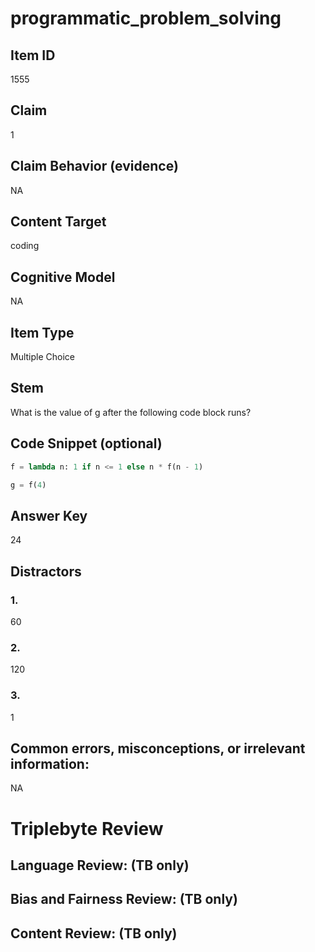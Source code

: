 # programmatic_problem_solving

## Item ID
1555

## Claim
1

## Claim Behavior (evidence)
NA

## Content Target
coding

## Cognitive Model
NA

## Item Type
Multiple Choice

## Stem
What is the value of g after the following code block runs?

## Code Snippet (optional)
```python
f = lambda n: 1 if n <= 1 else n * f(n - 1)

g = f(4)
```

## Answer Key
24

## Distractors

### 1.
60

### 2.
120

### 3.
1

## Common errors, misconceptions, or irrelevant information:
NA

# Triplebyte Review


## Language Review: (TB only)


## Bias and Fairness Review: (TB only)


## Content Review: (TB only)

